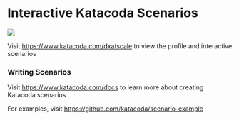 # Interactive Katacoda Scenarios

[![](http://shields.katacoda.com/katacoda/dxatscale/count.svg)](https://www.katacoda.com/dxatscale "Get your profile on Katacoda.com")

Visit https://www.katacoda.com/dxatscale to view the profile and interactive scenarios

### Writing Scenarios
Visit https://www.katacoda.com/docs to learn more about creating Katacoda scenarios

For examples, visit https://github.com/katacoda/scenario-example
